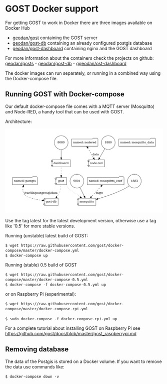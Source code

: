 # GOST Docker support

For getting GOST to work in Docker there are three images available on Docker Hub

- [geodan/gost](https://hub.docker.com/r/geodan/gost/) containing the GOST server  
- [geodan/gost-db](https://hub.docker.com/r/geodan/gost-db/) containing an already configured postgis database  
- [geodan/gost-dashboard](https://hub.docker.com/r/geodan/gost-dashboard/) containing nginx and the GOST dashboard  

For more information about the containers check the projects on github: [geodan/gosts](https://github.com/gost/server) - [geodan/gost-db](https://github.com/gost/gost-db) - [ggeodan/ost-dashboard](https://github.com/gost/dashboard)

The docker images can run separately, or running in a combined way using the Docker-compose file.

## Running GOST with Docker-compose
Our default docker-compose file comes with a MQTT server (Mosquitto) and Node-RED, a handy tool that can be used with GOST.

Architecture:

<kbd><img src="./images/docker-compose.png"/></kbd>

Use the tag latest for the latest development version, otherwise use a tag like '0.5' for more stable versions.   

Running (unstable) latest build of GOST:
```
$ wget https://raw.githubusercontent.com/gost/docker-compose/master/docker-compose.yml 
$ docker-compose up
```
Running (stable) 0.5 build of GOST
```
$ wget https://raw.githubusercontent.com/gost/docker-compose/master/docker-compose-0.5.yml 
$ docker-compose -f docker-compose-0.5.yml up
```

or on Raspberry Pi (experimental):
```
$ wget https://raw.githubusercontent.com/gost/docker-compose/master/docker-compose-rpi.yml

$ sudo docker-compose -f docker-compose-rpi.yml up
```

For a complete tutorial about installing GOST on Raspberry Pi see https://github.com/gost/docs/blob/master/gost_raspberrypi.md

## Removing database

The data of the Postgis is stored on a Docker volume. If you want to remove the data use commands like:

```
$ docker-compose down -v
```
